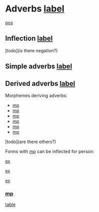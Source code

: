 # Adverbs [label](adverbs)

[pos](adv)

## Inflection [label](sec:adverbinfl)

[todo](is there negation?)

## Simple adverbs [label](sec:simpleadv)

## Derived adverbs [label](sec:derivedadv)

Morphemes deriving adverbs:

* [mp](peess)
* [mp](tojpepurp)
* [mp](sarecvb)
* [mp](septcp)
* [mp](tanecncs)
* [mp](readvz)

[todo](are there others?)

Forms with [mp](tojpepurp) can be inflected for person:

[ex](convestsjm-086)

[ex](histpedgrme-163)

[ex](histyarirdi-0875)

### [mp](readvz?nt)

[table](reyeadvz)
